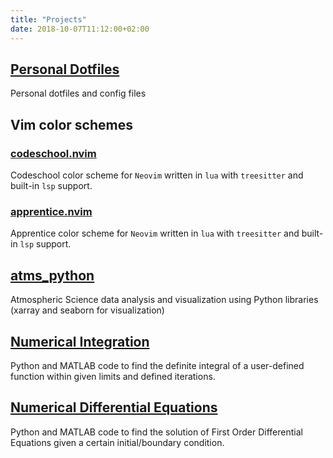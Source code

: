 ```yaml
---
title: "Projects"
date: 2018-10-07T11:12:00+02:00
---
```


## [Personal Dotfiles](https://github.com/adisen99/dotfiles)

Personal dotfiles and config files

## Vim color schemes

### [codeschool.nvim](https://github.com/adisen99/codeschool.nvim)

Codeschool color scheme for `Neovim` written in `lua` with `treesitter` and built-in `lsp` support.

### [apprentice.nvim](https://github.com/adisen99/apprentice.nvim)

Apprentice color scheme for `Neovim` written in `lua` with `treesitter` and built-in `lsp` support.

## [atms_python](https://github.com/adisen99/atms_python)

Atmospheric Science data analysis and visualization using Python libraries (xarray and seaborn for visualization)

## [Numerical Integration](https://github.com/adisen99/Numerical-Integration)

Python and MATLAB code to find the definite integral of a user-defined function within given limits and defined iterations.

## [Numerical Differential Equations](https://github.com/adisen99/Differential-Equations)

Python and MATLAB code to find the solution of First Order Differential Equations given a certain initial/boundary condition.


